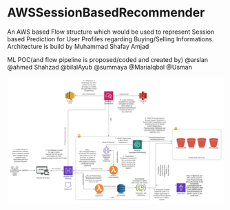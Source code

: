 # AWSSessionBasedRecommender
An AWS based Flow structure which would be used to represent Session based Prediction for User Profiles regarding Buying/Selling Informations. 
Architecture is build by Muhammad Shafay Amjad


ML POC(and flow pipeline is proposed/coded and created by) @arslan @ahmed Shahzad @bilalAyub @summaya @MariaIqbal @Usman

![AWS Session Based Recommender](https://github.com/shafaypro/AWSSessionBasedRecommender/blob/main/Session%20Based%20Recommender.png)
